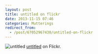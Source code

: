 ```yaml
---
layout: post
title: untitled on flickr
date: 2013-11-15 07:46
categories: Mutterings
redirect_from:
  - /post/67052967430/untitled-on-flickr
---
```

![untitled](https://64.media.tumblr.com/cb0dea5eec08a0e834721a7c25ee30af/tumblr_mwb25wyFvt1szvcjuo1_500.jpg)
[untitled](http://www.flickr.com/photos/23107182@N04/10868932856/) on Flickr.
